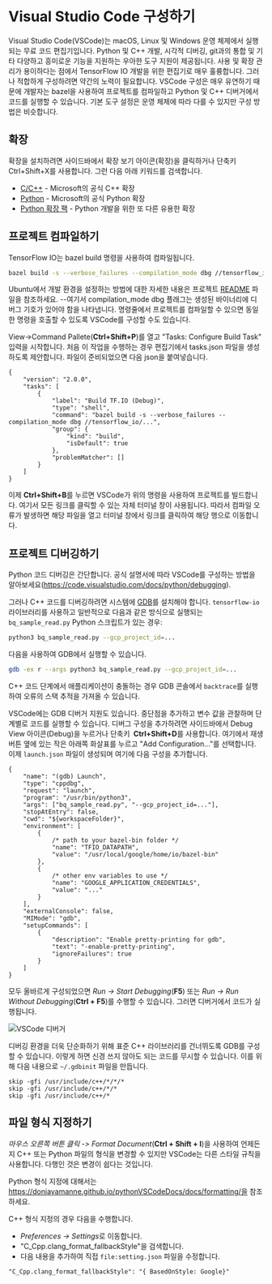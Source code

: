 # Visual Studio Code 구성하기

Visual Studio Code(VSCode)는 macOS, Linux 및 Windows 운영 체제에서 실행되는 무료 코드 편집기입니다. Python 및 C++ 개발, 시각적 디버깅, git과의 통합 및 기타 다양하고 흥미로운 기능을 지원하는 우아한 도구 지원이 제공됩니다. 사용 및 확장 관리가 용이하다는 점에서 TensorFlow IO 개발을 위한 편집기로 매우 훌륭합니다. 그러나 적합하게 구성하려면 약간의 노력이 필요합니다. VSCode 구성은 매우 유연하기 때문에 개발자는 bazel을 사용하여 프로젝트를 컴파일하고 Python 및 C++ 디버거에서 코드를 실행할 수 있습니다. 기본 도구 설정은 운영 체제에 따라 다를 수 있지만 구성 방법은 비슷합니다.

## 확장

확장을 설치하려면 사이드바에서 확장 보기 아이콘(확장)을 클릭하거나 단축키 Ctrl+Shift+X를 사용합니다. 그런 다음 아래 키워드를 검색합니다.

- [C/C++](https://marketplace.visualstudio.com/items?itemName=ms-vscode.cpptools) - Microsoft의 공식 C++ 확장
- [Python](https://marketplace.visualstudio.com/items?itemName=ms-python.python) - Microsoft의 공식 Python 확장
- [Python 확장 팩](https://marketplace.visualstudio.com/items?itemName=donjayamanne.python-extension-pack) - Python 개발을 위한 또 다른 유용한 확장

## 프로젝트 컴파일하기

TensorFlow IO는 bazel build 명령을 사용하여 컴파일됩니다.

```sh
bazel build -s --verbose_failures --compilation_mode dbg //tensorflow_io/...
```

Ubuntu에서 개발 환경을 설정하는 방법에 대한 자세한 내용은 프로젝트 [README](https://github.com/tensorflow/io#ubuntu-18042004) 파일을 참조하세요. --여기서 compilation_mode dbg 플래그는 생성된 바이너리에 디버그 기호가 있어야 함을 나타냅니다. 명령줄에서 프로젝트를 컴파일할 수 있으면 동일한 명령을 호출할 수 있도록 VSCode를 구성할 수도 있습니다.

View-&gt;Command Pallete(**Ctrl+Shift+P**)를 열고 "Tasks: Configure Build Task" 입력을 시작합니다. 처음 이 작업을 수행하는 경우 편집기에서 tasks.json 파일을 생성하도록 제안합니다. 파일이 준비되었으면 다음 json을 붙여넣습니다.

```jsonc
{
	"version": "2.0.0",
	"tasks": [
		{
			"label": "Build TF.IO (Debug)",
			"type": "shell",
			"command": "bazel build -s --verbose_failures --compilation_mode dbg //tensorflow_io/...",
			"group": {
				"kind": "build",
				"isDefault": true
			},
			"problemMatcher": []
		}
	]
}
```

이제 **Ctrl+Shift+B**를 누르면 VSCode가 위의 명령을 사용하여 프로젝트를 빌드합니다. 여기서 모든 링크를 클릭할 수 있는 자체 터미널 창이 사용됩니다. 따라서 컴파일 오류가 발생하면 해당 파일을 열고 터미널 창에서 링크를 클릭하여 해당 행으로 이동합니다.

## 프로젝트 디버깅하기

Python 코드 디버깅은 간단합니다. 공식 설명서에 따라 VSCode를 구성하는 방법을 알아보세요(https://code.visualstudio.com/docs/python/debugging).

그러나 C++ 코드를 디버깅하려면 시스템에 [GDB](https://www.gnu.org/software/gdb/)를 설치해야 합니다. `tensorflow-io` 라이브러리를 사용하고 일반적으로 다음과 같은 방식으로 실행되는 `bq_sample_read.py` Python 스크립트가 있는 경우:

```sh
python3 bq_sample_read.py --gcp_project_id=...
```

다음을 사용하여 GDB에서 실행할 수 있습니다.

```sh
gdb -ex r --args python3 bq_sample_read.py --gcp_project_id=...
```

C++ 코드 단계에서 애플리케이션이 충돌하는 경우 GDB 콘솔에서 `backtrace`를 실행하여 오류의 스택 추적을 가져올 수 있습니다.

VSCode에는 GDB 디버거 지원도 있습니다. 중단점을 추가하고 변수 값을 관찰하며 단계별로 코드를 실행할 수 있습니다. 디버그 구성을 추가하려면 사이드바에서 Debug View 아이콘(Debug)을 누르거나 단축키 **&nbsp;Ctrl+Shift+D**를 사용합니다. 여기에서 재생 버튼 옆에 있는 작은 아래쪽 화살표를 누르고 "Add Configuration..."를 선택합니다. 이제 `launch.json` 파일이 생성되며 여기에 다음 구성을 추가합니다.

```jsonc
{
    "name": "(gdb) Launch",
    "type": "cppdbg",
    "request": "launch",
    "program": "/usr/bin/python3",
    "args": ["bq_sample_read.py", "--gcp_project_id=..."],
    "stopAtEntry": false,
    "cwd": "${workspaceFolder}",
    "environment": [
        {
            /* path to your bazel-bin folder */
            "name": "TFIO_DATAPATH",
            "value": "/usr/local/google/home/io/bazel-bin"
        },
        {
            /* other env variables to use */
            "name": "GOOGLE_APPLICATION_CREDENTIALS",
            "value": "..."
        }
    ],
    "externalConsole": false,
    "MIMode": "gdb",
    "setupCommands": [
        {
            "description": "Enable pretty-printing for gdb",
            "text": "-enable-pretty-printing",
            "ignoreFailures": true
        }
    ]
}
```

모두 올바르게 구성되었으면 *Run -&gt; Start Debugging*(**F5**) 또는 *Run -&gt; Run Without Debugging*(**Ctrl + F5**)를 수행할 수 있습니다. 그러면 디버거에서 코드가 실행됩니다.

![VSCode 디버거](./images/vscode_debugger.png)

디버깅 환경을 더욱 단순화하기 위해 표준 C++ 라이브러리를 건너뛰도록 GDB를 구성할 수 있습니다. 이렇게 하면 신경 쓰지 않아도 되는 코드를 무시할 수 있습니다. 이를 위해 다음 내용으로 `~/.gdbinit` 파일을 만듭니다.

```
skip -gfi /usr/include/c++/*/*/*
skip -gfi /usr/include/c++/*/*
skip -gfi /usr/include/c++/*
```

## 파일 형식 지정하기

*마우스 오른쪽 버튼 클릭 -&gt; Format Document*(**Ctrl + Shift + I**)을 사용하여 언제든지 C++ 또는 Python 파일의 형식을 변경할 수 있지만 VSCode는 다른 스타일 규칙을 사용합니다. 다행인 것은 변경이 쉽다는 것입니다.

Python 형식 지정에 대해서는 https://donjayamanne.github.io/pythonVSCodeDocs/docs/formatting/을 참조하세요.

C++ 형식 지정의 경우 다음을 수행합니다.

- *Preferences -&gt; Settings*로 이동합니다.
- "C_Cpp.clang_format_fallbackStyle"을 검색합니다.
- 다음 내용을 추가하여 직접 `file:setting.json` 파일을 수정합니다.

```
"C_Cpp.clang_format_fallbackStyle": "{ BasedOnStyle: Google}"
```
